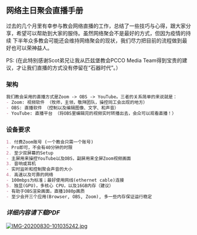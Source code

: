## 网络主日聚会直播手册

过去的几个月里有幸参与教会网络直播的工作，总结了一些技巧与心得，跟大家分享，希望可以帮助到大家的服侍。虽然网络聚会不是最好的方式，但因为疫情的持续 下半年众多教会可能还会维持网络聚会的现状，我们尽力把目前的流程做到最好也可以荣神益人。

PS: (在此特别感谢Scot弟兄让我从匹兹堡教会PCCO Media Team得到宝贵的建议，才让我们直播的方式没有停留在“石器时代”。）


### 架构

```markdown
我们教会采用的直播方式是Zoom -> OBS -> YouTube。三者的关系简单的来说就是：
- Zoom: 视频软件 （牧师，主领，敬拜团队，操控同工会出现的地方）
- OBS: 直播软件 （控制以及编辑图像、文字、和声音）
- YouTube: 直播平台 （将OBS里编辑完的视频实时转播出去，会众可以观看直播！）

```


### 设备要求

```markdown
1. 付费Zoom账号 (一个教会只需一个账号)
- Pro即可，不会有40分钟的时限
2. 至少双屏幕的Setup 
- 主屏用来操控YouTube以及OBS，副屏用来全屏Zoom视频画面
3. 音响或耳机
- 实时监听和控制聚会声音的大小
4. 高速以及可靠的网络
- 100mbps为标准；最好使用网线(ethernet cable)连接
5. 独显(GPU)，多核心 CPU，以及16GB内存（建议）
- 有助于OBS渲染画面，直播1080p画质
- 至少会开三个应用(Browser, OBS, Zoom), 多一些内存保证运行稳定

```


### _详细内容请下载PDF_
[![IMG-20200830-101035242.jpg](https://i.postimg.cc/Tw3QPZJZ/IMG-20200830-101035242.jpg)](https://postimg.cc/4KjpL2M5)

